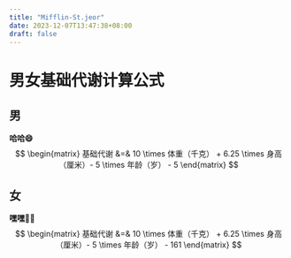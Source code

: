 ```yaml
---
title: "Mifflin-St.jeor"
date: 2023-12-07T13:47:38+08:00
draft: false
---
```


# 男女基础代谢计算公式

## 男
**哈哈😄**
$$
\begin{matrix}
基础代谢 &=&
10 \times 体重（千克） + 6.25 \times 身高（厘米）- 5 \times 年龄（岁） - 5
\end{matrix}
$$

## 女
**嘿嘿🤦‍♀️**
$$
\begin{matrix}
基础代谢 &=&
10 \times 体重（千克） + 6.25 \times 身高（厘米）- 5 \times 年龄（岁） - 161
\end{matrix}
$$